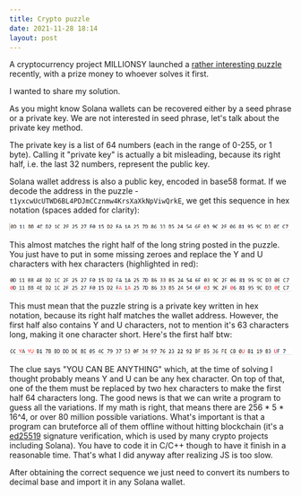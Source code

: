 ```yaml
---
title: Crypto puzzle
date: 2021-11-28 18:14
layout: post
---
```


A cryptocurrency project MILLIONSY launched a [rather interesting puzzle](https://millionsyio.medium.com/puzzle-run-puzzle-be-cool-and-rich-446f2dd88289) recently, with a prize money to whoever solves it first.

I wanted to share my solution.

As you might know Solana wallets can be recovered either by a seed phrase or a private key. We are not interested in seed phrase, let's talk about the private key method.

The private key is a list of 64 numbers (each in the range of 0-255, or 1 byte). Calling it "private key" is actually a bit misleading, because its right half, i.e. the last 32 numbers, represent the public key. 

Solana wallet address is also a public key, encoded in base58 format. If we decode the address in the puzzle - `t1yxcwUcUTWD6BL4PDJmCCznmw4KrsXaXkNpViwQrkE`, we get this sequence in hex notation (spaces added for clarity):

![Wallet public key](/images/pubkey.png)

This almost matches the right half of the long string posted in the puzzle. You just have to put in some missing zeroes and replace the Y and U characters with hex characters (highlighted in red):

![Matching part](/images/puzzle-match.png)

This must mean that the puzzle string is a private key written in hex notation, because its right half matches the wallet address. However, the first half also contains Y and U characters, not to mention it's 63 characters long, making it one character short. Here's the first half btw:

![First half of the private key](/images/puzzle-first-half.png)

The clue says "YOU CAN BE ANYTHING" which, at the time of solving I thought probably means Y and U can be any hex character. On top of that, one of the them must be replaced by two hex characters to make the first half 64 characters long. The good news is that we can write a program to guess all the variations. If my math is right, that means there are 256 * 5 * 16^4, or over 80 million possible variations. What's important is that a program can bruteforce all of them offline without hitting blockchain (it's a [ed25519](https://en.wikipedia.org/wiki/EdDSA#Ed25519) signature verification, which is used by many crypto projects including Solana). You have to code it in C/C++ though to have it finish in a reasonable time. That's what I did anyway after realizing JS is too slow.

After obtaining the correct sequence we just need to convert its numbers to decimal base and import it in any Solana wallet.
